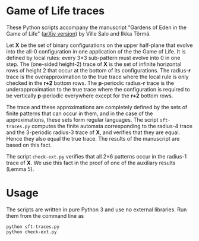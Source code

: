 # Game of Life traces

These Python scripts accompany the manuscript "Gardens of Eden in the Game of Life" ([arXiv version](https://arxiv.org/abs/1912.00692)) by Ville Salo and Ilkka Törmä.

Let **X** be the set of binary configurations on the upper half-plane that evolve into the all-0 configuration in one application of the the Game of Life.
It is defined by local rules: every 3×3 sub-pattern must evolve into 0 in one step.
The (one-sided height-2) trace of **X** is the set of infinite horizontal rows of height 2 that occur at the bottom of its configurations.
The radius-**r** trace is the overapproximation to the true trace where the local rule is only checked in the **r+2** bottom rows.
The **p**-periodic radius-**r** trace is the underapproximation to the true trace where the configuration is required to be vertically **p**-periodic everywhere except for the **r+2** bottom rows.

The trace and these approximations are completely defined by the sets of finite patterns that can occur in them, and in the case of the approximations, these sets form regular languages.
The script `sft-traces.py` computes the finite automata corresponding to the radius-4 trace and the 3-periodic radius-3 trace of **X**, and verifies that they are equal.
Hence they also equal the true trace.
The results of the manuscript are based on this fact.

The script `check-ext.py` verifies that all 2×6 patterns occur in the radius-1 trace of **X**.
We use this fact in the proof of one of the auxiliary results (Lemma 5).


# Usage

The scripts are written in pure Python 3 and use no external libraries.
Run them from the command line as

```
python sft-traces.py
python check-ext.py
```
